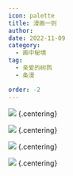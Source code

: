```yaml
---
icon: palette
title: 漫画一则
author: 
date: 2022-11-09
category:
  - 画中秘境
tag:
  - 亲爱的树鹨
  - 条漫

order: -2
---
```


![](./res/comic/comic1.webp) {.centering}

![](./res/comic/comic2.webp) {.centering}

![](./res/comic/comic3.webp) {.centering}

![](./res/comic/comic4.webp) {.centering}

<Ads />
